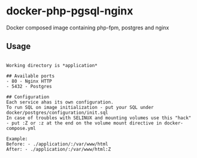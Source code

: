 # docker-php-pgsql-nginx
Docker composed image containing php-fpm, postgres and nginx

## Usage
```docker-compose up

Working directory is *application*

## Available ports
- 80 - Nginx HTTP
- 5432 - Postgres

## Configuration
Each service ahas its own configuration.
To run SQL on image initialization - put your SQL under docker/postgres/configuration/init.sql
In case of troubles with SELINUX and mounting volumes use this "hack" - put :Z or :z at the end on the volume mount directive in docker-compose.yml

Example:
Before: - ./application/:/var/www/html
After: - ./application/:/var/www/html:Z 